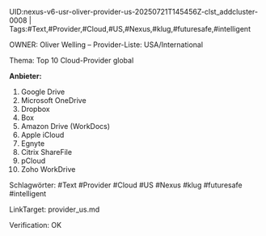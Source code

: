 UID:nexus-v6-usr-oliver-provider-us-20250721T145456Z-clst_addcluster-0008 | Tags:#Text,#Provider,#Cloud,#US,#Nexus,#klug,#futuresafe,#intelligent

OWNER: Oliver Welling – Provider-Liste: USA/International

Thema: Top 10 Cloud-Provider global

**Anbieter:**  
1. Google Drive  
2. Microsoft OneDrive  
3. Dropbox  
4. Box  
5. Amazon Drive (WorkDocs)  
6. Apple iCloud  
7. Egnyte  
8. Citrix ShareFile  
9. pCloud  
10. Zoho WorkDrive

Schlagwörter: #Text #Provider #Cloud #US #Nexus #klug #futuresafe #intelligent

LinkTarget: provider_us.md  

Verification: OK
